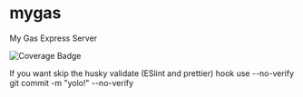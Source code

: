 # mygas

My Gas Express Server

![Coverage Badge](https://img.shields.io/endpoint?url=https://gist.githubusercontent.com/MadeleenRoestorff/e3835b95ac826635d78b5d047b92b16a/raw/b4981a77dc02fb7a18509d6a46d8bd89ef408cf3/coveragebadge1.json)

If you want skip the husky validate (ESlint and prettier) hook use --no-verify
git commit -m "yolo!" --no-verify
